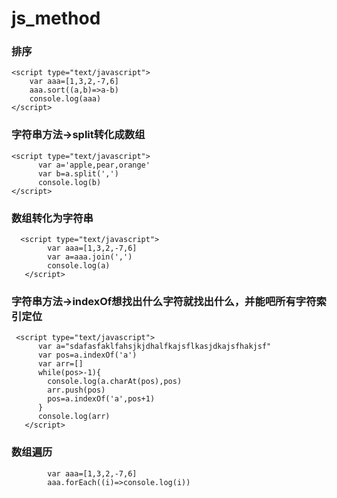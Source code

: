 # js_method
### 排序
```
<script type="text/javascript">
   	var aaa=[1,3,2,-7,6]
   	aaa.sort((a,b)=>a-b)
   	console.log(aaa)
</script>
```
### 字符串方法->split转化成数组
```
<script type="text/javascript">
      var a='apple,pear,orange'
      var b=a.split(',')
      console.log(b)
</script>
```
### 数组转化为字符串
```
  <script type="text/javascript">
      	var aaa=[1,3,2,-7,6]
   	    var a=aaa.join(',')
   	    console.log(a)
   </script>
```
### 字符串方法->indexOf想找出什么字符就找出什么，并能吧所有字符索引定位
```
 <script type="text/javascript">
      var a="sdafasfaklfahsjkjdhalfkajsflkasjdkajsfhakjsf"
      var pos=a.indexOf('a')
      var arr=[]
      while(pos>-1){
        console.log(a.charAt(pos),pos)
        arr.push(pos)
        pos=a.indexOf('a',pos+1)   
      }
      console.log(arr)
   </script>
```
### 数组遍历
```
        var aaa=[1,3,2,-7,6]
   	    aaa.forEach((i)=>console.log(i))
```
